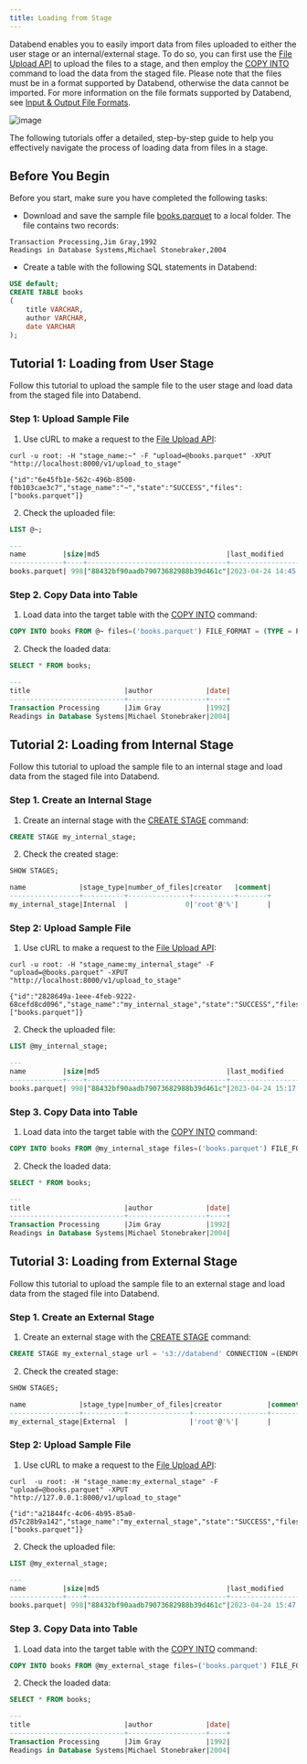 ```yaml
---
title: Loading from Stage
---
```


Databend enables you to easily import data from files uploaded to either the user stage or an internal/external stage. To do so, you can first use the [File Upload API](../../03-develop/00-api/10-put-to-stage.md) to upload the files to a stage, and then employ the [COPY INTO](../../14-sql-commands/10-dml/dml-copy-into-table.md) command to load the data from the staged file. Please note that the files must be in a format supported by Databend, otherwise the data cannot be imported. For more information on the file formats supported by Databend, see [Input & Output File Formats](../../13-sql-reference/50-file-format-options.md).

![image](/img/load/load-data-from-stage.jpeg)

The following tutorials offer a detailed, step-by-step guide to help you effectively navigate the process of loading data from files in a stage.

## Before You Begin

Before you start, make sure you have completed the following tasks:

- Download and save the sample file [books.parquet](https://datafuse-1253727613.cos.ap-hongkong.myqcloud.com/data/books.parquet) to a local folder. The file contains two records:

```text
Transaction Processing,Jim Gray,1992
Readings in Database Systems,Michael Stonebraker,2004
```

- Create a table with the following SQL statements in Databend:

```sql
USE default;
CREATE TABLE books
(
    title VARCHAR,
    author VARCHAR,
    date VARCHAR
);
```

## Tutorial 1: Loading from User Stage

Follow this tutorial to upload the sample file to the user stage and load data from the staged file into Databend.

### Step 1: Upload Sample File

1. Use cURL to make a request to the [File Upload API](../../03-develop/00-api/10-put-to-stage.md):

```shell title='Upload to User Stage:'
curl -u root: -H "stage_name:~" -F "upload=@books.parquet" -XPUT "http://localhost:8000/v1/upload_to_stage"
```

```shell title='Response:'
{"id":"6e45fb1e-562c-496b-8500-f0b103cae3c7","stage_name":"~","state":"SUCCESS","files":["books.parquet"]}    
```

2. Check the uploaded file:

```sql
LIST @~;

---
name         |size|md5                               |last_modified                |creator|
-------------+----+----------------------------------+-----------------------------+-------+
books.parquet| 998|"88432bf90aadb79073682988b39d461c"|2023-04-24 14:45:26.753 +0000|       |
```

### Step 2. Copy Data into Table

1. Load data into the target table with the [COPY INTO](../../14-sql-commands/10-dml/dml-copy-into-table.md) command:

```sql
COPY INTO books FROM @~ files=('books.parquet') FILE_FORMAT = (TYPE = PARQUET);
```

2. Check the loaded data:

```sql
SELECT * FROM books;

---
title                       |author             |date|
----------------------------+-------------------+----+
Transaction Processing      |Jim Gray           |1992|
Readings in Database Systems|Michael Stonebraker|2004|
```

## Tutorial 2: Loading from Internal Stage

Follow this tutorial to upload the sample file to an internal stage and load data from the staged file into Databend.

### Step 1. Create an Internal Stage

1. Create an internal stage with the [CREATE STAGE](../../14-sql-commands/00-ddl/40-stage/01-ddl-create-stage.md) command:

```sql
CREATE STAGE my_internal_stage;
```
2. Check the created stage:

```sql
SHOW STAGES;

name             |stage_type|number_of_files|creator   |comment|
-----------------+----------+---------------+----------+-------+
my_internal_stage|Internal  |              0|'root'@'%'|       |
```

### Step 2: Upload Sample File

1. Use cURL to make a request to the [File Upload API](../../03-develop/00-api/10-put-to-stage.md):

```shell title='Upload to Internal Stage:'
curl -u root: -H "stage_name:my_internal_stage" -F "upload=@books.parquet" -XPUT "http://localhost:8000/v1/upload_to_stage"
```

```shell title='Response:'
{"id":"2828649a-1eee-4feb-9222-68cefd8cd096","stage_name":"my_internal_stage","state":"SUCCESS","files":["books.parquet"]}
```

2. Check the uploaded file:

```sql
LIST @my_internal_stage;

---
name         |size|md5                               |last_modified                |creator|
-------------+----+----------------------------------+-----------------------------+-------+
books.parquet| 998|"88432bf90aadb79073682988b39d461c"|2023-04-24 15:17:44.205 +0000|       |
```

### Step 3. Copy Data into Table

1. Load data into the target table with the [COPY INTO](../../14-sql-commands/10-dml/dml-copy-into-table.md) command:

```sql
COPY INTO books FROM @my_internal_stage files=('books.parquet') FILE_FORMAT = (TYPE = PARQUET);
```
2. Check the loaded data:

```sql
SELECT * FROM books;

---
title                       |author             |date|
----------------------------+-------------------+----+
Transaction Processing      |Jim Gray           |1992|
Readings in Database Systems|Michael Stonebraker|2004|
```

## Tutorial 3: Loading from External Stage

Follow this tutorial to upload the sample file to an external stage and load data from the staged file into Databend.

### Step 1. Create an External Stage

1. Create an external stage with the [CREATE STAGE](../../14-sql-commands/00-ddl/40-stage/01-ddl-create-stage.md) command:

```sql
CREATE STAGE my_external_stage url = 's3://databend' CONNECTION =(ENDPOINT_URL= 'http://127.0.0.1:9000' aws_key_id='ROOTUSER' aws_secret_key='CHANGEME123');
```

2. Check the created stage:

```sql
SHOW STAGES;

name             |stage_type|number_of_files|creator           |comment|
-----------------+----------+---------------+------------------+-------+
my_external_stage|External  |               |'root'@'%'|       |
```

### Step 2: Upload Sample File

1. Use cURL to make a request to the [File Upload API](../../03-develop/00-api/10-put-to-stage.md):

```shell title='Upload to External Stage:'
curl  -u root: -H "stage_name:my_external_stage" -F "upload=@books.parquet" -XPUT "http://127.0.0.1:8000/v1/upload_to_stage"
```

```shell title='Response:'
{"id":"a21844fc-4c06-4b95-85a0-d57c28b9a142","stage_name":"my_external_stage","state":"SUCCESS","files":["books.parquet"]}
```

2. Check the uploaded file:

```sql
LIST @my_external_stage;

---
name         |size|md5                               |last_modified                |creator|
-------------+----+----------------------------------+-----------------------------+-------+
books.parquet| 998|"88432bf90aadb79073682988b39d461c"|2023-04-24 15:47:40.727 +0000|       |
```

### Step 3. Copy Data into Table

1. Load data into the target table with the [COPY INTO](../../14-sql-commands/10-dml/dml-copy-into-table.md) command:

```sql
COPY INTO books FROM @my_external_stage files=('books.parquet') FILE_FORMAT = (TYPE = PARQUET);
```
2. Check the loaded data:

```sql
SELECT * FROM books;

---
title                       |author             |date|
----------------------------+-------------------+----+
Transaction Processing      |Jim Gray           |1992|
Readings in Database Systems|Michael Stonebraker|2004|
```